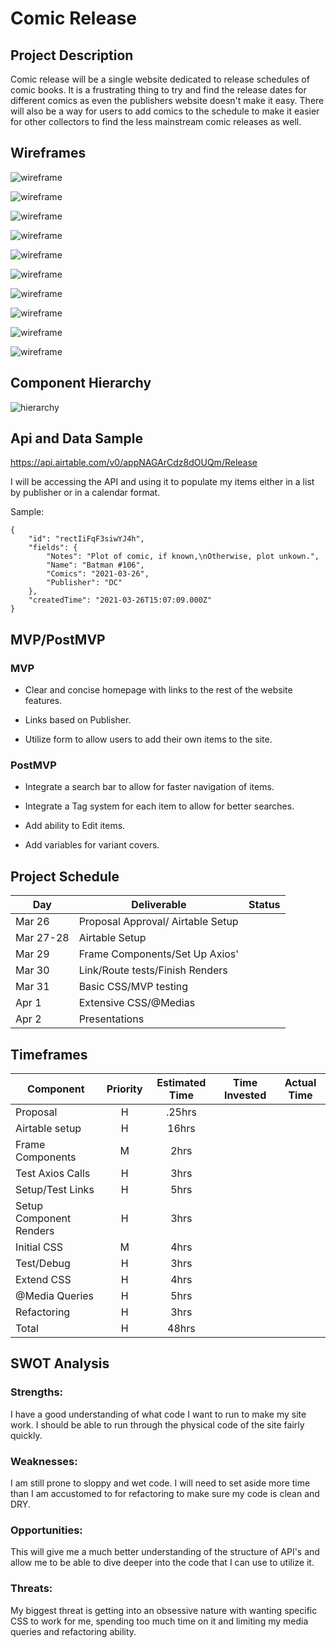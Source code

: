 # Comic Release

## Project Description

Comic release will be a single website dedicated to release schedules of comic books. It is a frustrating thing to try and find the release dates for different comics as even the publishers website doesn't make it easy. There will also be a way for users to add comics to the schedule to make it easier for other collectors to find the less mainstream comic releases as well.

## Wireframes

![wireframe](https://github.com/foremanlb/comic-release/blob/3c158455b8fe3931c8cf130f338de60be2f6d0b7/src/assets/Project2-Home%20Page.jpeg)

![wireframe](https://github.com/foremanlb/comic-release/blob/3c158455b8fe3931c8cf130f338de60be2f6d0b7/src/assets/Project2-items%20List.jpeg)

![wireframe](https://github.com/foremanlb/comic-release/blob/3c158455b8fe3931c8cf130f338de60be2f6d0b7/src/assets/Project2-Month.jpeg)

![wireframe](https://github.com/foremanlb/comic-release/blob/3c158455b8fe3931c8cf130f338de60be2f6d0b7/src/assets/Project2-Day.jpeg)

![wireframe](https://github.com/foremanlb/comic-release/blob/3c158455b8fe3931c8cf130f338de60be2f6d0b7/src/assets/Project2-Form.jpeg)

![wireframe](https://github.com/foremanlb/comic-release/blob/3c158455b8fe3931c8cf130f338de60be2f6d0b7/src/assets/Project2-Mobile%20Home.jpeg)

![wireframe](https://github.com/foremanlb/comic-release/blob/3c158455b8fe3931c8cf130f338de60be2f6d0b7/src/assets/Project2-Mobile%20items.jpeg)

![wireframe](https://github.com/foremanlb/comic-release/blob/3c158455b8fe3931c8cf130f338de60be2f6d0b7/src/assets/Project2-Mobile%20Month.jpeg)

![wireframe](https://github.com/foremanlb/comic-release/blob/3c158455b8fe3931c8cf130f338de60be2f6d0b7/src/assets/Project2-Mobile%20Day.jpeg)

![wireframe](https://github.com/foremanlb/comic-release/blob/3c158455b8fe3931c8cf130f338de60be2f6d0b7/src/assets/Project2-Mobile%20Form.jpeg)

## Component Hierarchy

![hierarchy](https://github.com/foremanlb/comic-release/blob/3c158455b8fe3931c8cf130f338de60be2f6d0b7/src/assets/components.jpeg)

## Api and Data Sample

https://api.airtable.com/v0/appNAGArCdz8dOUQm/Release

I will be accessing the API and using it to populate my items either in a list by publisher or in a calendar format.

Sample:

```
{
    "id": "rectIiFqF3siwYJ4h",
    "fields": {
        "Notes": "Plot of comic, if known,\nOtherwise, plot unkown.",
        "Name": "Batman #106",
        "Comics": "2021-03-26",
        "Publisher": "DC"
    },
    "createdTime": "2021-03-26T15:07:09.000Z"
}

```

## MVP/PostMVP

### MVP

- Clear and concise homepage with links to the rest of the website features.

- Links based on Publisher.

- Utilize form to allow users to add their own items to the site.

### PostMVP

- Integrate a search bar to allow for faster navigation of items.

- Integrate a Tag system for each item to allow for better searches.

- Add ability to Edit items.

- Add variables for variant covers.

## Project Schedule

| Day       | Deliverable                       | Status |
| --------- | --------------------------------- | ------ |
| Mar 26    | Proposal Approval/ Airtable Setup |        |
| Mar 27-28 | Airtable Setup                    |        |
| Mar 29    | Frame Components/Set Up Axios'    |        |
| Mar 30    | Link/Route tests/Finish Renders   |        |
| Mar 31    | Basic CSS/MVP testing             |        |
| Apr 1     | Extensive CSS/@Medias             |        |
| Apr 2     | Presentations                     |        |

## Timeframes

| Component               | Priority | Estimated Time | Time Invested | Actual Time |
| ----------------------- | :------: | :------------: | :-----------: | :---------: |
| Proposal                |    H     |     .25hrs     |               |             |
| Airtable setup          |    H     |     16hrs      |               |             |
| Frame Components        |    M     |      2hrs      |               |             |
| Test Axios Calls        |    H     |      3hrs      |               |             |
| Setup/Test Links        |    H     |      5hrs      |               |             |
| Setup Component Renders |    H     |      3hrs      |               |             |
| Initial CSS             |    M     |      4hrs      |               |             |
| Test/Debug              |    H     |      3hrs      |               |             |
| Extend CSS              |    H     |      4hrs      |               |             |
| @Media Queries          |    H     |      5hrs      |               |             |
| Refactoring             |    H     |      3hrs      |               |             |
| Total                   |    H     |     48hrs      |               |             |

## SWOT Analysis

### Strengths:

I have a good understanding of what code I want to run to make my site work. I should be able to run through the physical code of the site fairly quickly.

### Weaknesses:

I am still prone to sloppy and wet code. I will need to set aside more time than I am accustomed to for refactoring to make sure my code is clean and DRY.

### Opportunities:

This will give me a much better understanding of the structure of API's and allow me to be able to dive deeper into the code that I can use to utilize it.

### Threats:

My biggest threat is getting into an obsessive nature with wanting specific CSS to work for me, spending too much time on it and limiting my media queries and refactoring ability.
